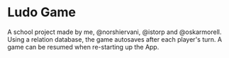 # Ludo Game

A school project made by me, @norshiervani, @istorp and @oskarmorell. Using a relation database, the game autosaves after each player's turn. A game can be resumed when re-starting up the App.